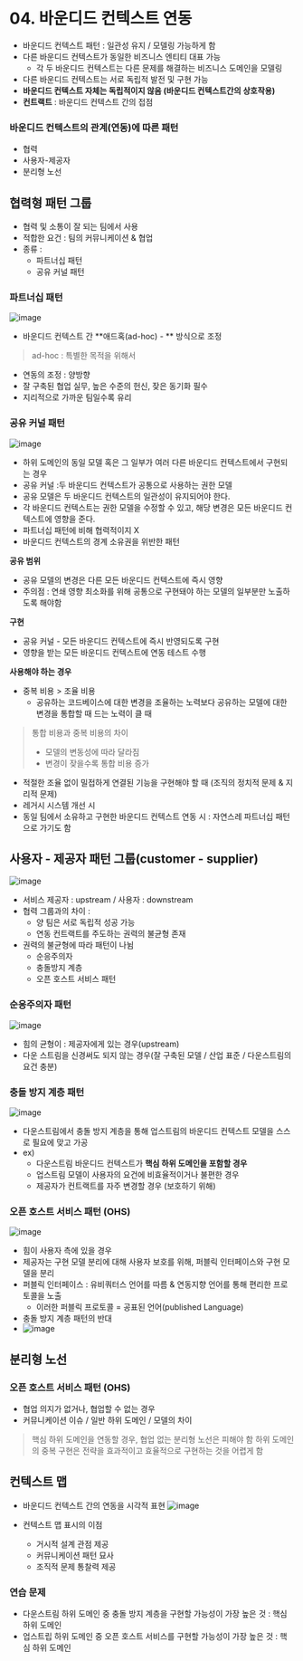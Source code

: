 # 04. 바운디드 컨텍스트 연동 

- 바운디드 컨텍스트 패턴 : 일관성 유지 / 모델링 가능하게 함 
- 다른 바운디드 컨텍스트가 동일한 비즈니스 엔티티 대표 가능 
  - 각 두 바운디드 컨텍스트는 다른 문제를 해결하는 비즈니스 도메인을 모델링 
- 다른 바운디드 컨텍스트는 서로 독립적 발전 및 구현 가능 
- **바운디드 컨텍스트 자체는 독립적이지 않음 (바운디드 컨텍스트간의 상호작용)**
- **컨트랙트** : 바운디드 컨텍스트 간의 접점 

### 바운디드 컨텍스트의 관계(연동)에 따른 패턴 
- 협력
- 사용자-제공자
- 분리형 노선


## 협력형 패턴 그룹 
- 협력 및 소통이 잘 되는 팀에서 사용
- 적합한 요건 : 팀의 커뮤니케이션 & 협업 
- 종류 : 
  -  파트너십 패턴
  -  공유 커널 패턴 
  
### 파트너십 패턴 
![image](https://user-images.githubusercontent.com/27190617/223413493-273eca8c-465f-48fb-900b-7626ebbc56f3.png)

- 바운디드 컨텍스트 간 **애드혹(ad-hoc) - ** 방식으로 조정 
> ad-hoc : 특별한 목적을 위해서

- 연동의 조정 : 양방향 
- 잘 구축된 협업 실무, 높은 수준의 헌신, 잦은 동기화 필수 
- 지리적으로 가까운 팀일수록 유리 

### 공유 커널 패턴 
![image](https://user-images.githubusercontent.com/27190617/223413526-e688e8ce-7609-40e0-bbda-8d7ee5ad4608.png)

- 하위 도메인의 동일 모델 혹은 그 일부가 여러 다른 바운디드 컨텍스트에서 구현되는 경우 
- 공유 커널 :두 바운디드 컨텍스트가 공통으로 사용하는 권한 모델 
- 공유 모델은 두 바운디드 컨텍스트의 일관성이 유지되어야 한다. 
- 각 바운디드 컨텍스트는 권한 모델을 수정할 수 있고, 해당 변경은 모든 바운디드 컨텍스트에 영향을 준다. 
- 파트너십 패턴에 비해 협력적이지 X 
- 바운디드 컨텍스트의 경계 소유권을 위반한 패턴 

**공유 범위**
- 공유 모델의 변경은 다른 모든 바운디드 컨텍스트에 즉시 영향 
- 주의점 : 연쇄 영향 최소화를 위해 공통으로 구현돼야 하는 모델의 일부분만 노출하도록 해야함 

**구현**
- 공유 커널 - 모든 바운디드 컨텍스트에 즉시 반영되도록 구현 
- 영향을 받는 모든 바운디드 컨텍스트에 연동 테스트 수행 

**사용해야 하는 경우**
- 중복 비용 > 조율 비용 
  - 공유하는 코드베이스에 대한 변경을 조율하는 노력보다 공유하는 모델에 대한 변경을 통합할 때 드는 노력이 클 때 

> 통합 비용과 중복 비용의 차이 
> - 모델의 변동성에 따라 달라짐 
> - 변경이 잦을수록 통합 비용 증가 
- 적절한 조율 없이 밀접하게 연결된 기능을 구현해야 할 때 (조직의 정치적 문제 & 지리적 문제) 
- 레거시 시스템 개선 시 
- 동일 팀에서 소유하고 구현한 바운디드 컨텍스트 연동 시 : 자연스레 파트너십 패턴으로 가기도 함


## 사용자 - 제공자 패턴 그룹(customer - supplier) 
![image](https://user-images.githubusercontent.com/27190617/223413570-75796ea2-db0b-4783-9a31-ddba7b4e5461.png)

- 서비스 제공자 : upstream / 사용자 : downstream 
- 협력 그룹과의 차이 : 
  - 양 팀은 서로 독립적 성공 가능 
  - 연동 컨트랙트를 주도하는 권력의 불균형 존재 
- 권력의 불균형에 따라 패턴이 나뉨
  - 순응주의자 
  - 충돌방지 계층
  - 오픈 호스트 서비스 패턴 

### 순응주의자 패턴 
![image](https://user-images.githubusercontent.com/27190617/223414077-eb84efe0-8415-4aa3-b0fa-030af86db960.png)

- 힘의 균형이 : 제공자에게 있는 경우(upstream) 
- 다운 스트림을 신경써도 되지 않는 경우(잘 구축된 모델 / 산업 표준 / 다운스트림의 요건 충분)

### 충돌 방지 계층 패턴 
![image](https://user-images.githubusercontent.com/27190617/223414268-183c7f0a-ec77-4829-b455-73a0cc73e035.png)

- 다운스트림에서 충돌 방지 계층을 통해 업스트림의 바운디드 컨텍스트 모델을 스스로 필요에 맞고 가공
- ex) 
  - 다운스트림 바운디드 컨텍스트가 **핵심 하위 도메인을 포함할 경우**
  - 업스트림 모델이 사용자의 요건에 비효율적이거나 불편한 경우 
  - 제공자가 컨트랙트를 자주 변경할 경우 (보호하기 위해)

### 오픈 호스트 서비스 패턴 (OHS)
![image](https://user-images.githubusercontent.com/27190617/223414749-6fb5366e-28d1-4ceb-92fb-8557e3afce22.png)

- 힘이 사용자 측에 있을 경우 
- 제공자는 구현 모델 분리에 대해 사용자 보호를 위해, 퍼블릭 인터페이스와 구현 모델을 분리 
- 퍼블릭 인터페이스 : 유비쿼터스 언어를 따름 & 연동지향 언어를 통해 편리한 프로토콜을 노출 
  - 이러한 퍼블릭 프로토콜 = 공표된 언어(published Language)
- 충돌 방지 계층 패턴의 반대 
- ![image](https://user-images.githubusercontent.com/27190617/223415265-4f743965-c217-459d-b507-dc9510b60b82.png)

## 분리형 노선 

### 오픈 호스트 서비스 패턴 (OHS)
- 협업 의지가 없거나, 협업할 수 없는 경우
- 커뮤니케이션 이슈 / 일반 하위 도메인 / 모델의 차이 

> 핵심 하위 도메인을 연동할 경우, 협업 없는 분리형 노선은 피해야 함 
> 하위 도메인의 중복 구현은 전략을 효과적이고 효율적으로 구현하는 것을 어렵게 함 

## 컨텍스트 맵
- 바운디드 컨텍스트 간의 연동을 시각적 표현 
![image](https://user-images.githubusercontent.com/27190617/223415675-0a0a77b8-fbce-47ed-9d23-3c786d01fac0.png)

- 컨텍스트 맵 표시의 이점
  - 거시적 설계 관점 제공
  - 커뮤니케이션 패턴 묘사
  - 조직적 문제 통찰력 제공 

### 연습 문제 
- 다운스트림 하위 도메인 중 충돌 방지 계층을 구현할 가능성이 가장 높은 것 : 핵심 하위 도메인
- 업스트립 하위 도메인 중 오픈 호스트 서비스를 구현할 가능성이 가장 높은 것 : 핵심 하위 도메인 
